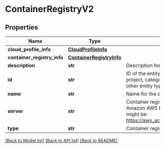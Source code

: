 # ContainerRegistryV2

## Properties
Name | Type | Description | Notes
------------ | ------------- | ------------- | -------------
**cloud_profile_info** | [**CloudProfileInfo**](CloudProfileInfo.md) |  | [optional] 
**container_registry_info** | [**ContainerRegistryInfo**](ContainerRegistryInfo.md) |  | [optional] 
**description** | **str** | Description for the container registry. | [optional] 
**id** | **str** | ID of the entity Maximum character length is 64 for project, category, and runtime environment, 36 for other entity types. | [optional] 
**name** | **str** | Name for the container registry. | 
**server** | **str** | Container registry server URL. For example, an Amazon AWS Elastic Container Registry (ECR) URL might be: https://aws_account_id.dkr.ecr.region.amazonaws.com | 
**type** | **str** | Container registry type. | 

[[Back to Model list]](../README.md#documentation-for-models) [[Back to API list]](../README.md#documentation-for-api-endpoints) [[Back to README]](../README.md)

